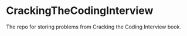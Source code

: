 # CrackingTheCodingInterview
The repo for storing problems from Cracking the Coding Interview book. 
